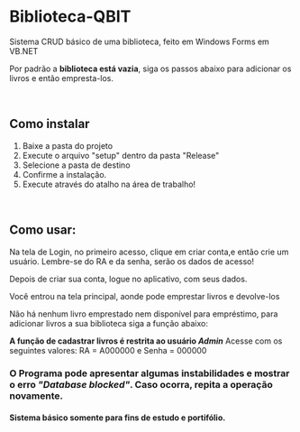 # Biblioteca-QBIT
 Sistema CRUD básico de uma biblioteca, feito em Windows Forms em VB.NET
 <p>Por padrão a <b>biblioteca está vazia</b>, siga os passos abaixo para adicionar os livros e então empresta-los.</p>
 <br>
<h2> Como instalar </h2>
 <ol>
  <li>Baixe a pasta do projeto</li>
  <li>Execute o arquivo "setup" dentro da pasta "Release"</li>
  <li>Selecione a pasta de destino</li>
  <li>Confirme a instalação.</li>
  <li>Execute através do atalho na área de trabalho!</li>
 </ol>
 <br>
<h2>Como usar:</h2>
<p>Na tela de Login, no primeiro acesso, clique em criar conta,e então crie um usuário. Lembre-se do RA e da senha, serão os dados de acesso!</p>
<p>Depois de criar sua conta, logue no aplicativo, com seus dados.</p>
<p>Você entrou na tela principal, aonde pode emprestar livros e devolve-los</p>
<p>Não há nenhum livro emprestado nem disponível para empréstimo, para adicionar livros a sua biblioteca siga a função abaixo:</p>
<p> <b>A função de cadastrar livros é restrita ao usuário <em>Admin</em></b> Acesse com os seguintes valores: RA = A000000 e Senha = 000000</p>

<h3>O Programa pode apresentar algumas instabilidades e mostrar o erro <em>"Database blocked"</em>. Caso ocorra, repita a operação novamente. </h3>
<h4>Sistema básico somente para fins de estudo e portifólio.</h4>
